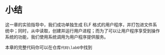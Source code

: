 # 小结

这一章的实验指导中，我们成功单独生成 ELF 格式的用户程序，并打包进文件系统中；同时，从中读取，创建并运行用户进程；而为了可以让用户程序享受到操作系统的功能，我们使用系统调用为用户程序提供服务。

本章的完整代码你可以在仓库`代码\lab6`中找到